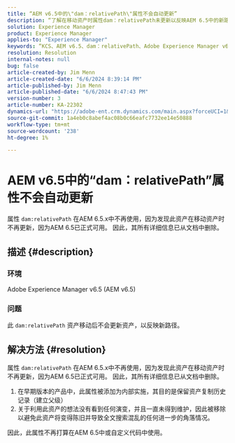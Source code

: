 ```yaml
---
title: “AEM v6.5中的\"dam：relativePath\"属性不会自动更新”
description: “了解在移动资产时属性dam：relativePath未更新以反映AEM 6.5中的新路径的问题。”
solution: Experience Manager
product: Experience Manager
applies-to: "Experience Manager"
keywords: “KCS、AEM v6.5、dam：relativePath、Adobe Experience Manager v6.5、更新、自动、常见问题解答”
resolution: Resolution
internal-notes: null
bug: false
article-created-by: Jim Menn
article-created-date: "6/6/2024 8:39:14 PM"
article-published-by: Jim Menn
article-published-date: "6/6/2024 8:47:43 PM"
version-number: 3
article-number: KA-22302
dynamics-url: "https://adobe-ent.crm.dynamics.com/main.aspx?forceUCI=1&pagetype=entityrecord&etn=knowledgearticle&id=df37e9d5-4424-ef11-840a-000d3a338844"
source-git-commit: 1a4eb0c8abef4ac08b0c66eafc7732ee14e50888
workflow-type: tm+mt
source-wordcount: '238'
ht-degree: 1%

---
```


# AEM v6.5中的“dam：relativePath”属性不会自动更新


属性 `dam:relativePath` 在AEM 6.5.x中不再使用，因为发现此资产在移动资产时不再更新，因为AEM 6.5已正式可用。 因此，其所有详细信息已从文档中删除。

## 描述 {#description}


### <b>环境</b>

Adobe Experience Manager v6.5 (AEM v6.5)



### <b>问题</b>

此 `dam:relativePath` 资产移动后不会更新资产，以反映新路径。


## 解决方法 {#resolution}


属性 `dam:relativePath` 在AEM 6.5.x中不再使用，因为发现此资产在移动资产时不再更新，因为AEM 6.5已正式可用。 因此，其所有详细信息已从文档中删除。



1. 在早期版本的产品中，此属性被添加为内部实施，其目的是保留资产复制历史记录（建立父级）
2. 关于利用此资产的想法没有看到任何演变，并且一直未得到维护，因此被移除以避免此资产将变得陈旧并导致全文搜索混乱的任何进一步的角落情况。


因此，此属性不再打算在AEM 6.5中或自定义代码中使用。
